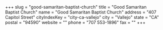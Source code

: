 +++
slug = "good-samaritan-baptist-church"
title = "Good Samaritan Baptist Church"
name = "Good Samaritan Baptist Church"
address = "407 Capitol Street"
cityIndexKey = "city-ca-vallejo"
city = "Vallejo"
state = "CA"
postal = "94590"
website = ""
phone = "707 553-1896"
fax = ""
+++
